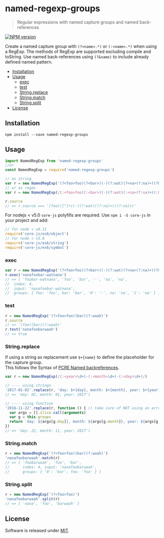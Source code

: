 # named-regexp-groups

> Regular expressions with named capture groups and named back-references

[![NPM version](https://badge.fury.io/js/named-regexp-groups.svg)](https://www.npmjs.com/package/named-regexp-groups)

Create a named capture group with `(?<name>.*)` or `(:<name>.*)` when using
a RegExp. The methods of RegExp are supported excluding compile and toString.
Use named back-references using `(?&name)` to include already defined named pattern.

* [Installation](#installation)
* [Usage](#usage)
  * [exec](#exec)
  * [test](#test)
  * [String.replace](#string-replace)
  * [String.match](#string-match)
  * [String.split](#string-split)
* [License](#license)

## Installation

    npm install --save named-regexp-groups

## Usage

```js
import NamedRegExp from 'named-regexp-groups'
//or
const NamedRegExp = require('named-regexp-groups')

// as string
var r = new NamedRegExp('(?<foo>foo)(?<bar>)(-)(?:wat)(?<na>(?:na)+)(?&na)')
// or as regex
var r = new NamedRegExp(/(:<foo>foo)(:<bar>)(-)(?:wat)(:<na>(?:na)+)(:&na)/)

r.source
// => r.source === '(foo)([^]+)(-)(?:wat)((?:na)+)((?:na)+)'
```

For nodejs < v5.0 `core-js` polyfills are required.
Use `npm i -S core-js` in your project and add:

```js
// for node < v0.11
require('core-js/es6/object')
// for node < v5.0
require('core-js/es6/string')
require('core-js/es6/symbol')
```

### exec

```js
var r = new NamedRegExp('(?<foo>foo)(?<bar>)(-)(?:wat)(?<na>(?:na)+)(?&na)')
r.exec('nanafoobar-watnana')
// => [ 'foobar-watnana', 'foo', 'bar', '-', 'na', 'na',
//  index: 4,
//  input: 'nanafoobar-watnana',
//  groups: { foo: 'foo', bar: 'bar', '0': '-', na: 'na', '1': 'na' } ]
```

### test

```js
r = new NamedRegExp('(?<foo>foo)(bar)(?:waah)')
r.source
// => '(foo)(bar)(?:waah)'
r.test('nanafoobarwaah')
// => true
```

### String.replace

If using a string as replacement use `$+{name}` to define the placeholder for the capture group.  
This follows the Syntax of [PCRE Named backreferences](http://perldoc.perl.org/perlretut.html#Named-backreferences).

```js
var r = new NamedRegExp(/(:<year>\d+)-(:<month>\d+)-(:<day>\d+)/)

// ---- using strings
'2017-01-02'.replace(r, 'day: $+{day}, month: $+{month}, year: $+{year}')
// => 'day: 02, month: 01, year: 2017')

// ---- using function
'2016-11-22'.replace(r, function () { // take care of NOT using an arrow function here!
  var args = [].slice.call(arguments)
  var g = this.groups
  return `day: ${args[g.day]}, month: ${args[g.month]}, year: ${args[g.year]}`
})
// => 'day: 22, month: 11, year: 2017')
```

### String.match

```js
r = new NamedRegExp('(?<foo>foo)(bar)(?:waah)')
'nanafoobarwaah'.match(r)
// => [ 'foobarwaah', 'foo', 'bar',
//      index: 4, input: 'nanafoobarwaah',
//      groups: { '0': 'bar', foo: 'foo' } ]
```

### String.split

```js
r = new NamedRegExp('(?<foo>foo)')
'nanafoobarwaah'.split(r)
// => [ 'nana', 'foo', 'barwaah' ]
```

## License

Software is released under [MIT][license].

[license]: ./LICENSE

